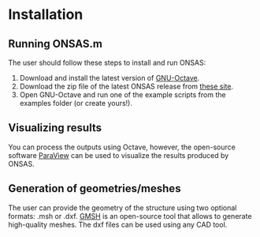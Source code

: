 # Installation

## Running ONSAS.m

The user should follow these steps to install and run ONSAS:

1. Download and install the latest version of [GNU-Octave](https://www.gnu.org/software/octave/).
1. Download the zip file of the latest ONSAS release from [these site](https://github.com/ONSAS/ONSAS.m/releases/latest).
1. Open GNU-Octave and run one of the example scripts from the examples folder (or create yours!).

## Visualizing results

You can process the outputs using Octave, however, the open-source software [ParaView](https://www.paraview.org/) can be used to visualize the results produced by ONSAS.

## Generation of geometries/meshes

The user can provide the geometry of the structure using two optional formats: .msh or .dxf.  [GMSH](https://gmsh.info/) is an open-source tool that allows to generate high-quality meshes. The dxf files can be used using any CAD tool.

